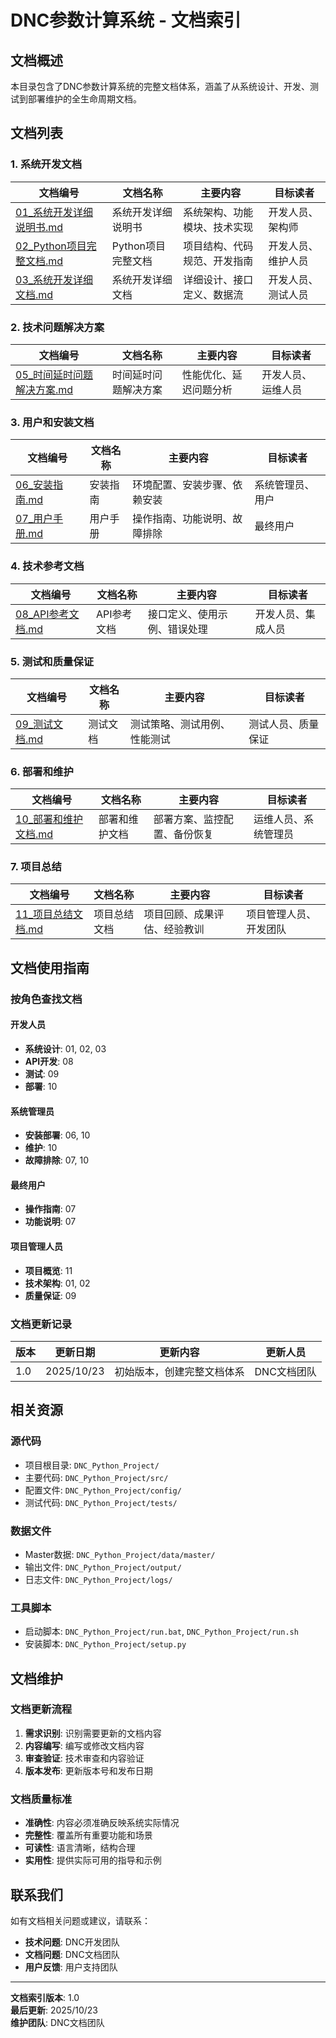 # DNC参数计算系统 - 文档索引

## 文档概述

本目录包含了DNC参数计算系统的完整文档体系，涵盖了从系统设计、开发、测试到部署维护的全生命周期文档。

## 文档列表

### 1. 系统开发文档

| 文档编号 | 文档名称 | 主要内容 | 目标读者 |
|---------|---------|---------|---------|
| [01_系统开发详细说明书.md](01_系统开发详细说明书.md) | 系统开发详细说明书 | 系统架构、功能模块、技术实现 | 开发人员、架构师 |
| [02_Python项目完整文档.md](02_Python项目完整文档.md) | Python项目完整文档 | 项目结构、代码规范、开发指南 | 开发人员、维护人员 |
| [03_系统开发详细文档.md](03_系统开发详细文档.md) | 系统开发详细文档 | 详细设计、接口定义、数据流 | 开发人员、测试人员 |

### 2. 技术问题解决方案

| 文档编号 | 文档名称 | 主要内容 | 目标读者 |
|---------|---------|---------|---------|
| [05_时间延时问题解决方案.md](05_时间延时问题解决方案.md) | 时间延时问题解决方案 | 性能优化、延迟问题分析 | 开发人员、运维人员 |

### 3. 用户和安装文档

| 文档编号 | 文档名称 | 主要内容 | 目标读者 |
|---------|---------|---------|---------|
| [06_安装指南.md](06_安装指南.md) | 安装指南 | 环境配置、安装步骤、依赖安装 | 系统管理员、用户 |
| [07_用户手册.md](07_用户手册.md) | 用户手册 | 操作指南、功能说明、故障排除 | 最终用户 |

### 4. 技术参考文档

| 文档编号 | 文档名称 | 主要内容 | 目标读者 |
|---------|---------|---------|---------|
| [08_API参考文档.md](08_API参考文档.md) | API参考文档 | 接口定义、使用示例、错误处理 | 开发人员、集成人员 |

### 5. 测试和质量保证

| 文档编号 | 文档名称 | 主要内容 | 目标读者 |
|---------|---------|---------|---------|
| [09_测试文档.md](09_测试文档.md) | 测试文档 | 测试策略、测试用例、性能测试 | 测试人员、质量保证 |

### 6. 部署和维护

| 文档编号 | 文档名称 | 主要内容 | 目标读者 |
|---------|---------|---------|---------|
| [10_部署和维护文档.md](10_部署和维护文档.md) | 部署和维护文档 | 部署方案、监控配置、备份恢复 | 运维人员、系统管理员 |

### 7. 项目总结

| 文档编号 | 文档名称 | 主要内容 | 目标读者 |
|---------|---------|---------|---------|
| [11_项目总结文档.md](11_项目总结文档.md) | 项目总结文档 | 项目回顾、成果评估、经验教训 | 项目管理人员、开发团队 |

## 文档使用指南

### 按角色查找文档

#### 开发人员
- **系统设计**: 01, 02, 03
- **API开发**: 08
- **测试**: 09
- **部署**: 10

#### 系统管理员
- **安装部署**: 06, 10
- **维护**: 10
- **故障排除**: 07, 10

#### 最终用户
- **操作指南**: 07
- **功能说明**: 07

#### 项目管理人员
- **项目概览**: 11
- **技术架构**: 01, 02
- **质量保证**: 09

### 文档更新记录

| 版本 | 更新日期 | 更新内容 | 更新人员 |
|------|---------|---------|---------|
| 1.0 | 2025/10/23 | 初始版本，创建完整文档体系 | DNC文档团队 |

## 相关资源

### 源代码
- 项目根目录: `DNC_Python_Project/`
- 主要代码: `DNC_Python_Project/src/`
- 配置文件: `DNC_Python_Project/config/`
- 测试代码: `DNC_Python_Project/tests/`

### 数据文件
- Master数据: `DNC_Python_Project/data/master/`
- 输出文件: `DNC_Python_Project/output/`
- 日志文件: `DNC_Python_Project/logs/`

### 工具脚本
- 启动脚本: `DNC_Python_Project/run.bat`, `DNC_Python_Project/run.sh`
- 安装脚本: `DNC_Python_Project/setup.py`

## 文档维护

### 文档更新流程
1. **需求识别**: 识别需要更新的文档内容
2. **内容编写**: 编写或修改文档内容
3. **审查验证**: 技术审查和内容验证
4. **版本发布**: 更新版本号和发布日期

### 文档质量标准
- **准确性**: 内容必须准确反映系统实际情况
- **完整性**: 覆盖所有重要功能和场景
- **可读性**: 语言清晰，结构合理
- **实用性**: 提供实际可用的指导和示例

## 联系我们

如有文档相关问题或建议，请联系：

- **技术问题**: DNC开发团队
- **文档问题**: DNC文档团队
- **用户反馈**: 用户支持团队

---

**文档索引版本**: 1.0  
**最后更新**: 2025/10/23  
**维护团队**: DNC文档团队
